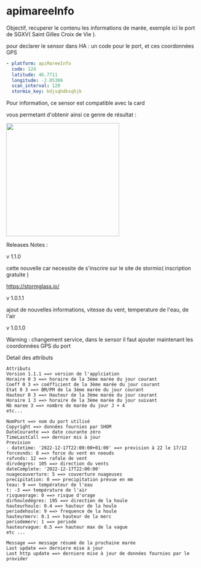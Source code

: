 # apimareeInfo

Objectif, recuperer le contenu les informations de marée, exemple ici le port de SGXV( Saint Gilles Croix de Vie ).

pour declarer le sensor dans HA : 
un code pour le port, et ces coordonnées GPS

```yaml
- platform: apiMareeInfo
  code: 124
  latitude: 46.7711
  longitude: -2.05306
  scan_interval: 120
  stormio_key: kdjsqhdksqhjk
```
Pour information, ce sensor est compatible avec la card

vous permetant d'obtenir ainsi ce genre de résultat :

<img src="https://github.com/saniho/apiMareeInfo/raw/master/img/imgCard.png" height="300"/>

Releases Notes :


v 1.1.0

cette nouvelle car necessite de s'inscrire sur le site de stormio( inscription gratuite )

https://stormglass.io/

v 1.0.1.1

ajout de nouvelles informations, vitesse du vent, temperature de l'eau, de l'air

v 1.0.1.0

Warning : changement service, dans le sensor il faut ajouter maintenant les coordonnées GPS du port



Detail des attributs 


```
Attributs
Version 1.1.1 ==> version de l'applciation
Horaire 0 3 ==> horaire de la 3ème marée du jour courant
Coeff 0 3 => coéfficient de la 3ème marée du jour courant
Etat 0 3 ==> BM/PM de la 3ème marée du jour courant
Hauteur 0 3 ==> Hauteur de la 3ème marée du jour courant
Horaire 1 3 ==> horaire de la 3ème marée du jour suivant
Nb maree 3 ==> nombre de marée du jour J + 4
etc...
```
```
NomPort ==> nom du port utilisé
Copyright ==> données fournies par SHOM
DateCourante ==> date courante zéro
TimeLastCall ==> dernier mis à jour
Prevision
- datetime: '2022-12-17T22:00:00+01:00' ==> prevision à 22 le 17/12
forcevnds: 8 ==> force du vent en noeuds
rafvnds: 12 ==> rafale de vent
dirvdegres: 105 ==> direction du vents
dateComplete: '2022-12-17T22:00:00'
nuagecouverture: 5 ==> couverture nuageuses 
precipitation: 0 ==> precipitation prévue en mm
teau: 9 ==> températeur de l'eau
t: -3 ==> température de l'air
risqueorage: 0 ==> risque d'orage
dirhouledegres: 195 ==> direction de la houle
hauteurhoule: 0.4 ==> hauteur de la houle
periodehoule: 9 ==> frequence de la houle 
hauteurmerv: 0.1 ==> hauteur de la merc
periodemerv: 1 ==> periode
hauteurvague: 0.5 ==> hauteur max de la vague
etc ...
```

```
Message ==> message résumé de la prochaine marée
Last update ==> derniere mise à jour
Last http update ==> derniere mise à jour de données fournies par le provider
```
